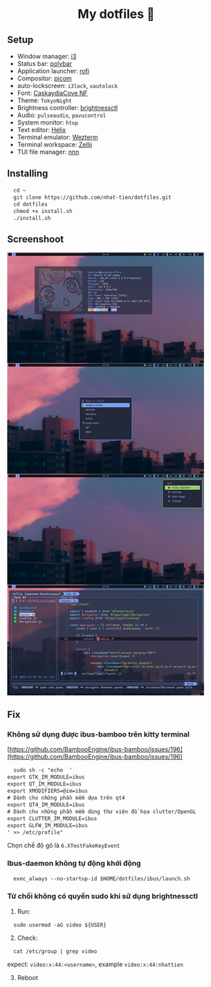 <h1 align="center">My dotfiles 📁</h1>

## Setup

- Window manager: [i3](https://github.com/i3/i3)
- Status bar: [polybar](https://github.com/polybar/polybar)
- Application launcher: [rofi](https://github.com/polybar/polybar)
- Compositor: [picom](https://github.com/yshui/picom)
- auto-lockscreen: `i3lock`, `xautolock`
- Font: [CaskaydiaCove NF](https://www.nerdfonts.com/font-downloads)
- Theme: `TokyoNight`
- Brightness controller: [brightnessctl](https://github.com/Hummer12007/brightnessctl)
- Audio: `pulseaudio`, `pavucontrol` 
- System monitor: `htop`
- Text editor: [Helix](https://github.com/helix-editor/helix)
- Terminal emulator: [Wezterm](https://github.com/wez/wezterm)
- Terminal workspace: [Zellij](https://github.com/zellij-org/zellij)
- TUI file manager: [nnn](https://github.com/jarun/nnn) 

## Installing

```shell
  cd ~
  git clone https://github.com/nhat-tien/dotfiles.git
  cd dotfiles
  chmod +x install.sh
  ./install.sh
```

## Screenshoot

![screenshoot](/rice.png)

## Fix

### Không sử dụng được ibus-bamboo trên kitty terminal

[https://github.com/BambooEngine/ibus-bamboo/issues/196](https://github.com/BambooEngine/ibus-bamboo/issues/196)

```shell
  sudo sh -c "echo  '
export GTK_IM_MODULE=ibus
export QT_IM_MODULE=ibus
export XMODIFIERS=@im=ibus
# Dành cho những phần mềm dựa trên qt4
export QT4_IM_MODULE=ibus
# Dành cho những phần mềm dùng thư viện đồ họa clutter/OpenGL
export CLUTTER_IM_MODULE=ibus
export GLFW_IM_MODULE=ibus
' >> /etc/profile"
```
Chọn chế độ gõ là `6.XTestFakeKeyEvent`

### Ibus-daemon không tự động khởi động

```txt
  exec_always --no-startup-id $HOME/dotfiles/ibus/launch.sh
```

### Từ chối không có quyền sudo khi sử dụng brightnessctl
1. Run: 
```shell
  sudo usermod -aG video ${USER}
```

2. Check:
```shell
  cat /etc/group | grep video
```
expect: `video:x:44:<username>`, example `video:x:44:nhattien`

3. Reboot 
